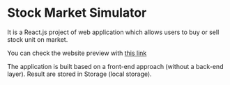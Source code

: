 # Stock Market Simulator # 

It is a React.js project of web application which allows users to buy or sell stock unit on market.

You can check the website preview with [this link]( https://jhenek.github.io/Stock-Market-Simulator/index.html)

The application is built based on a front-end approach (without a back-end layer).
Result are stored in Storage (local storage).
